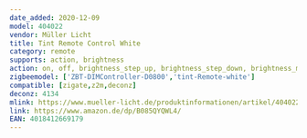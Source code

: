 ```yaml
---
date_added: 2020-12-09
model: 404022
vendor: Müller Licht 
title: Tint Remote Control White
category: remote
supports: action, brightness
action: on, off, brightness_step_up, brightness_step_down, brightness_move_up, brightness_move_down,brightness_stop, color_temperature_move
zigbeemodel: ['ZBT-DIMController-D0800','tint-Remote-white']
compatible: [zigate,z2m,deconz]
deconz: 4134
mlink: https://www.mueller-licht.de/produktinformationen/artikel/404022/
link: https://www.amazon.de/dp/B085QYQWL4/
EAN: 4018412669179
---
```


